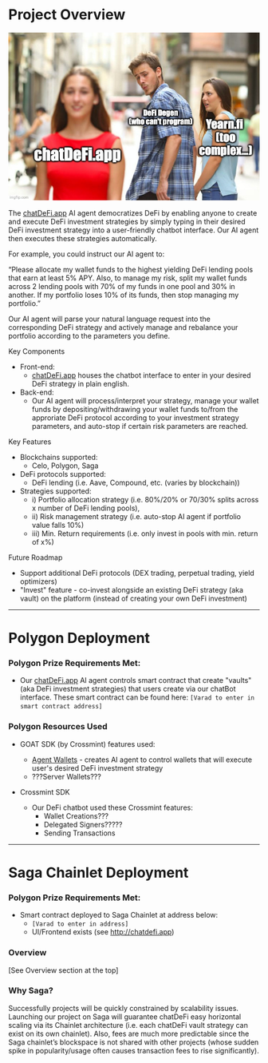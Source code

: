 # Project Overview
![alt text](image.png)

The [chatDeFi.app](http://chatdefi.app) AI agent democratizes DeFi by enabling anyone to create and execute DeFi investment strategies by simply typing in their desired DeFi investment strategy into a user-friendly chatbot interface. Our AI agent then executes these strategies automatically.

For example, you could instruct our AI agent to:

“Please allocate my wallet funds to the highest yielding DeFi lending pools that earn at least 5% APY. Also, to manage my risk, split my wallet funds across 2 lending pools with 70% of my funds in one pool and 30% in another. If my portfolio loses 10% of its funds, then stop managing my portfolio.”

Our AI agent will parse your natural language request into the corresponding DeFi strategy and actively manage and rebalance your portfolio according to the parameters you define.

Key Components
* Front-end:
  * [chatDeFi.app](http://chatdefi.app) houses the chatbot interface to enter in your desired DeFi strategy in plain english.
* Back-end: 
  * Our AI agent will process/interpret your strategy, manage your wallet funds by depositing/withdrawing your wallet funds to/from the approriate DeFi protocol according to your investment strategy parameters, and auto-stop if certain risk parameters are reached.

Key Features
* Blockchains supported: 
  * Celo, Polygon, Saga
* DeFi protocols supported: 
  * DeFi lending (i.e. Aave, Compound, etc. (varies by blockchain))
* Strategies supported: 
  * i) Portfolio allocation strategy (i.e. 80%/20% or 70/30% splits across x number of DeFi lending pools), 
  * ii) Risk management strategy (i.e. auto-stop AI agent if portfolio value falls 10%) 
  * iii) Min. Return requirements (i.e. only invest in pools with min. return of x%)

Future Roadmap
* Support additional DeFi protocols (DEX trading, perpetual trading, yield optimizers) 
* "Invest" feature - co-invest alongside an existing DeFi strategy (aka vault) on the platform (instead of creating your own DeFi investment)

---

# Polygon Deployment

### Polygon Prize Requirements Met:
  * Our [chatDeFi.app](http://chatDeFi.app) AI agent controls smart contract that create "vaults" (aka DeFi investment strategies) that users create via our chatBot interface. These smart contract can be found here: `[Varad to enter in smart contract address]`
    
### Polygon Resources Used
* GOAT SDK (by Crossmint) features used:
    * [Agent Wallets](https://docs.crossmint.com/wallets/quickstarts/agent-wallets) - creates AI agent to control wallets that will execute user's desired DeFi investment strategy
    * ???Server Wallets???

* Crossmint SDK
    * Our DeFi chatbot used these Crossmint features:
      * Wallet Creations???
      * Delegated Signers?????
      * Sending Transactions

---
# Saga Chainlet Deployment

### Polygon Prize Requirements Met:
* Smart contract deployed to Saga Chainlet at address below:
  * `[Varad to enter in address]`
  * UI/Frontend exists (see http://chatdefi.app)

### Overview
[See Overview section at the top]

### Why Saga?
Successfully projects will be quickly constrained by scalability issues. Launching our project on Saga will guarantee chatDeFi easy horizontal scaling via its Chainlet architecture (i.e. each chatDeFi vault strategy can exist on its own chainlet). Also, fees are much more predictable since the Saga chainlet’s blockspace is not shared with other projects (whose sudden spike in popularity/usage often causes transaction fees to rise significantly).
